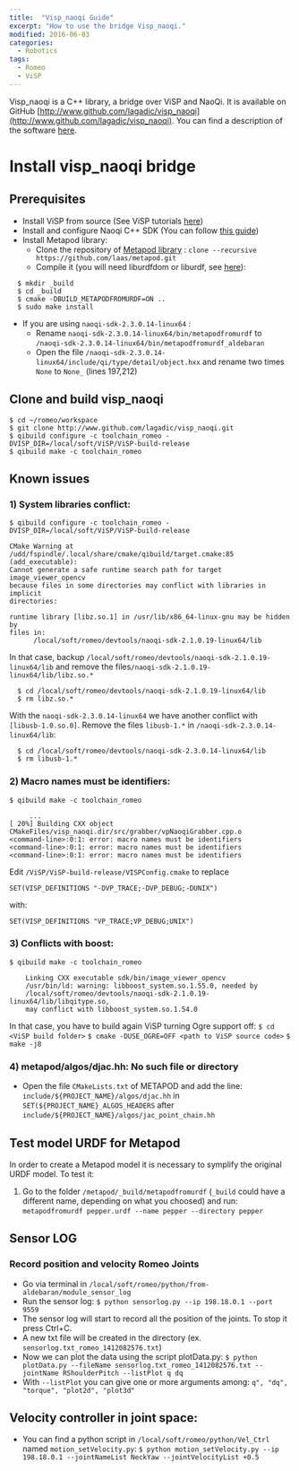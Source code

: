 ```yaml
---
title:  "Visp_naoqi Guide"
excerpt: "How to use the bridge Visp_naoqi."
modified: 2016-06-03
categories: 
  - Robotics
tags:
  - Romeo
  - ViSP
---
```



<!-- {% include toc title="table of contents" icon="file-text" %} -->


 Visp_naoqi is a C++ library, a bridge over ViSP and NaoQi. It is available on GitHub [http://www.github.com/lagadic/visp_naoqi](http://www.github.com/lagadic/visp_naoqi). You can find a description of the software [here](http://jokla.me/software/visp_naoqi/).

# Install visp_naoqi bridge

## Prerequisites 
* Install ViSP from source (See ViSP tutorials [here](http://visp-doc.inria.fr/doxygen/visp-daily/tutorial-install-ubuntu.html))
* Install and configure Naoqi C++ SDK (You can follow [this guide](http://jokla.me/install-sdk-c-naoqi/))
* Install Metapod library: 
  * Clone the repository of [Metapod library](https://github.com/laas/metapod) :
  `clone --recursive https://github.com/laas/metapod.git`
  * Compile it (you will need  liburdfdom or liburdf, see [here](https://github.com/laas/metapod)):

```shell
  $ mkdir _build
  $ cd _build
  $ cmake -DBUILD_METAPODFROMURDF=ON ..
  $ sudo make install
```

* If you are using `naoqi-sdk-2.3.0.14-linux64` :
  * Rename
  `naoqi-sdk-2.3.0.14-linux64/bin/metapodfromurdf`
   to
   `/naoqi-sdk-2.3.0.14-linux64/bin/metapodfromurdf_aldebaran`
  * Open the file `/naoqi-sdk-2.3.0.14-linux64/include/qi/type/detail/object.hxx` and rename two times `None`  to `None_` (lines 197,212)

## Clone and build visp_naoqi

```shell
$ cd ~/romeo/workspace
$ git clone http://www.github.com/lagadic/visp_naoqi.git
$ qibuild configure -c toolchain_romeo -DVISP_DIR=/local/soft/ViSP/ViSP-build-release
$ qibuild make -c toolchain_romeo
```

## Known issues

### 1) System libraries conflict:
`$ qibuild configure -c toolchain_romeo -DVISP_DIR=/local/soft/ViSP/ViSP-build-release`

``` shell
CMake Warning at /udd/fspindle/.local/share/cmake/qibuild/target.cmake:85
(add_executable):
Cannot generate a safe runtime search path for target image_viewer_opencv
because files in some directories may conflict with libraries in implicit
directories:

runtime library [libz.so.1] in /usr/lib/x86_64-linux-gnu may be hidden by
files in:
      /local/soft/romeo/devtools/naoqi-sdk-2.1.0.19-linux64/lib
```

In that case, backup `/local/soft/romeo/devtools/naoqi-sdk-2.1.0.19-linux64/lib`
    and remove  the files`/naoqi-sdk-2.1.0.19-linux64/lib/libz.so.*`

```shell
  $ cd /local/soft/romeo/devtools/naoqi-sdk-2.1.0.19-linux64/lib
  $ rm libz.so.*
```
    
With the `naoqi-sdk-2.3.0.14-linux64` we have another conflict with `[libusb-1.0.so.0]`. Remove  the files `libusb-1.*` in `/naoqi-sdk-2.3.0.14-linux64/lib`:

```shell
  $ cd /local/soft/romeo/devtools/naoqi-sdk-2.3.0.14-linux64/lib
  $ rm libusb-1.*
```
    
### 2) Macro names must be identifiers:

`$ qibuild make -c toolchain_romeo`

```
     ...
[ 20%] Building CXX object CMakeFiles/visp_naoqi.dir/src/grabber/vpNaoqiGrabber.cpp.o
<command-line>:0:1: error: macro names must be identifiers
<command-line>:0:1: error: macro names must be identifiers
<command-line>:0:1: error: macro names must be identifiers
```
 
Edit `/ViSP/ViSP-build-release/VISPConfig.cmake` to replace
    
`SET(VISP_DEFINITIONS "-DVP_TRACE;-DVP_DEBUG;-DUNIX")`

with:

`SET(VISP_DEFINITIONS "VP_TRACE;VP_DEBUG;UNIX")`
	
### 3) Conflicts with boost:

`$ qibuild make -c toolchain_romeo`

```
    Linking CXX executable sdk/bin/image_viewer_opencv
    /usr/bin/ld: warning: libboost_system.so.1.55.0, needed by   
    /local/soft/romeo/devtools/naoqi-sdk-2.1.0.19-linux64/lib/libqitype.so, 
    may conflict with libboost_system.so.1.54.0
```

In that case, you have to build again ViSP turning Ogre support off:
`$ cd <ViSP build folder>`
`$ cmake -DUSE_OGRE=OFF <path to ViSP source code>`
`$ make -j8`

### 4)  metapod/algos/djac.hh: No such file or directory
* Open the file `CMakeLists.txt` of METAPOD and add the line:
  `include/${PROJECT_NAME}/algos/djac.hh`
in `SET(${PROJECT_NAME}_ALGOS_HEADERS` after `include/${PROJECT_NAME}/algos/jac_point_chain.hh`

## Test model URDF for Metapod
 In order to create a Metapod model it is necessary to symplify the original URDF model. To test it:
1) Go to the folder `/metapod/_build/metapodfromurdf` (`_build` could have a different name, depending on what you choosed) and run:
 `metapodfromurdf pepper.urdf --name pepper --directory pepper`
 

## Sensor LOG 

### Record position and velocity Romeo Joints

* Go via terminal in `/local/soft/romeo/python/from-aldebaran/module_sensor_log`
* Run the sensor log:
`$ python sensorlog.py --ip 198.18.0.1 --port 9559`
* The sensor log will start to record all the position of the joints. To stop it press Ctrl+C.
* A new txt file will be created in the directory (ex. `sensorlog.txt_romeo_1412082576.txt`)
* Now we can plot the data using the script plotData.py:
`$ python plotData.py --fileName sensorlog.txt_romeo_1412082576.txt --jointName RShoulderPitch --listPlot q dq`
* With `--listPlot` you can give one or more arguments among:  `q", "dq", "torque", "plot2d", "plot3d"`

## Velocity controller in joint space:
* You can find a python script in `/local/soft/romeo/python/Vel_Ctrl` named `motion_setVelocity.py`:
`$ python motion_setVelocity.py --ip 198.18.0.1 --jointNameList NeckYaw --jointVelocityList +0.5`


